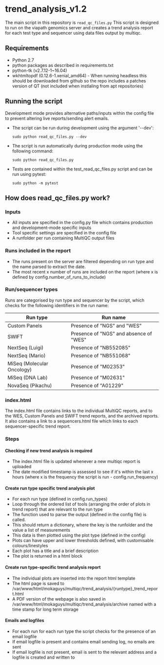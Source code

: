 # trend_analysis_v1.2
The main script in this repository is `read_qc_files.py`
This script is designed to run on the viapath genomics server and creates a trend analysis report for each test type and sequencer using data files output by multiqc.

## Requirements
* Python 2.7
* python packages as described in requirements.txt
* python-tk (v2.7.12-1~16.04)
* wkhtmltopdf (0.12.6-1.xenial_amd64) - When running headless this should be downloaded from github so the repo includes a patches version of QT (not included when instlaling from apt repositories)

## Running the script
Development mode provides alternative paths/inputs within the config file to prevent altering live reports/sending alert emails. 
* The script can be run during development using the argument '--dev':
  ```
  sudo python read_qc_files.py --dev
  ```
* The script is run automatically during production mode using the following command:
  ```
  sudo python read_qc_files.py
  ```
* Tests are contained within the test_read_qc_files.py script and can be run using pytest:
  ```
  sudo python -m pytest
  ```

## How does read_qc_files.py work?
###  Inputs
* All inputs are specified in the config.py file which contains production and development-mode specific inputs
* Tool specific settings are specified in the config file
* A runfolder per run containing MultiQC output files 

### Runs included in the report
* The runs present on the server are filtered depending on run type and the name parsed to extract the date.
* The most recent x number of runs are included on the report (where x is defined by config.number_of_runs_to_include)

### Run/sequencer types
Runs are categorised by run type and sequencer by the script, which checks for the following identifiers in the run name:

| Run type | Run name |
| ----------|-----------|
| Custom Panels | Presence of "NGS" and "WES" |
| SWIFT | Presence of "NGS" and absence of "WES" |
| NextSeq (Luigi) | Presence of "NB552085" |
| NextSeq (Mario) | Presence of "NB551068" |
| MiSeq (Molecular Oncology) | Presence of "M02353" |
| MiSeq (DNA Lab) | Presence of "M02631" |
| NovaSeq (Pikachu) | Presence of "A01229" |

### index.html 
The index.html file contains links to the individual MultiQC reports, and to the WES, Custom Panels and SWIFT trend reports, and the archived reports. It also contains a link to a sequencers.html file which links to each sequencer-specific trend report.

### Steps
#### Checking if new trend analysis is required
* The index.html file is updated whenever a new multiqc report is uploaded
* The date modified timestamp is assessed to see if it's within the last x hours (where x is the frequency the script is run - config.run_frequency)

#### Create run type specific trend analysis plot
* For each run type (defined in config.run_types)
* Loop through the ordered list of tools (arranging the order of plots in trend report) that are relevant to the run type
* The function used to parse the output (defined in the config file) is called. 
* This should return a dictionary, where the key is the runfolder and the value a list of measurements
* This data is then plotted using the plot type (defined in the config)
* Plots can have upper and lower thresholds defined, with customisable colours/linestyles
* Each plot has a title and a brief description
* The plot is returned in a html block

#### Create run type-specific trend analysis report
* The individual plots are inserted into the report html template
* The html page is saved to /var/www/html/mokaguys/multiqc/trend_analysis/{runtype}\_trend_report.html
* A PDF version of the webpage is also saved in /var/www/html/mokaguys/multiqc/trend_analysis/archive named with a time stamp for long term storage

#### Emails and logfiles
* For each run for each run type the script checks for the presence of an email logfile
* If email logfile is present and contains email sending log, no emails are sent
* If email logfile is not present, email is sent to the relevant address and a logfile is created and written to
